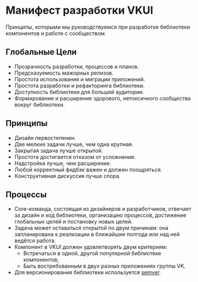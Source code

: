 # Манифест разработки VKUI

Принципы, которыми мы руководствуемся при разработке библиотеки компонентов и работе с сообществом.

## Глобальные Цели

- Прозрачность разработки, процессов и планов.
- Предсказуемость мажорных релизов.
- Простота использования и миграции приложений.
- Простота разработки и рефакторинга библиотеки.
- Доступность библиотеки для большей аудитории.
- Формирование и расширение здорового, нетоксичного сообщества вокруг библиотеки.

## Принципы

- Дизайн первостепенен.
- Две мелкие задачи лучше, чем одна крупная.
- Закрытая задача лучше открытой.
- Простота достигается отказом от усложнения.
- Надстройка лучше, чем расширение.
- Любой корректный фидбэк важен и должен поощряться.
- Конструктивная дискуссия лучше спора.

## Процессы

- Core-команда, состоящая из дизайнеров и разработчиков, отвечает за дизайн и код библиотеки, организацию процессов,
  достижение глобальных целей и постановку новых целей.
- Задача может оставаться открытой по двум причинам: она запланирована к реализации в ближайшие полгода или над ней
  ведётся работа.
- Компонент в VKUI должен удовлетворять двум критериям:
  - Встречаться в одной, другой популярной библиотеке компонентов;
  - Быть востребованным в двух разных приложениях группы VK.
- Для версионирования библиотеки используется [semver](https://semver.org/lang/ru/).
